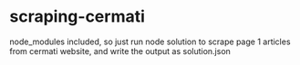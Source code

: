 # scraping-cermati
node_modules included, so just run node solution to scrape page 1 articles
from cermati website, and write the output as solution.json
